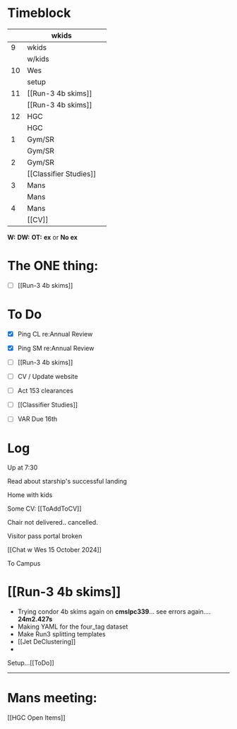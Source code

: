 # Timeblock

|     | wkids                  |     |
| --- | ---------------------- | --- |
| 9   | wkids                  |     |
|     | w/kids                 |     |
| 10  | Wes                    |     |
|     | setup                  |     |
| 11  | [[Run-3 4b skims]]     |     |
|     | [[Run-3 4b skims]]     |     |
| 12  | HGC                    |     |
|     | HGC                    |     |
| 1   | Gym/SR                 |     |
|     | Gym/SR                 |     |
| 2   | Gym/SR                 |     |
|     | [[Classifier Studies]] |     |
| 3   | Mans                   |     |
|     | Mans                   |     |
| 4   | Mans                   |     |
|     | [[CV]]                 |     |

**W:**
**DW:**
**OT:**
**ex** or **No ex**

# The ONE thing: 
- [ ] [[Run-3 4b skims]]


# To Do
- [x] Ping CL re:Annual Review
- [x] Ping SM re:Annual Review
- [ ] [[Run-3 4b skims]]
- [ ] CV / Update website
- [ ] Act 153 clearances
- [ ] [[Classifier Studies]]
- [ ] VAR Due 16th


# Log

Up at 7:30 

Read about starship's successful landing

Home with kids

Some CV: [[ToAddToCV]]

Chair not delivered.. cancelled.

Visitor pass portal broken

[[Chat w Wes 15 October 2024]]

To Campus

# [[Run-3 4b skims]]
- Trying condor 4b skims again on **cmslpc339**... see errors again.... **24m2.427s**
- Making YAML for the four_tag dataset
- Make Run3 splitting templates 
- [[Jet DeClustering]]
- 

Setup...[[ToDo]]



---
# Mans meeting:
[[HGC Open Items]]